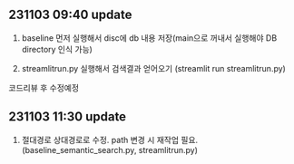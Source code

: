 ## 231103 09:40 update

1. baseline 먼저 실행해서 disc에 db 내용 저장(main으로 꺼내서 실행해야 DB directory 인식 가능)

2. streamlitrun.py 실행해서 검색결과 얻어오기 (streamlit run streamlitrun.py)

코드리뷰 후 수정예정

## 231103 11:30 update

1. 절대경로 상대경로로 수정. path 변경 시 재작업 필요.(baseline_semantic_search.py, streamlitrun.py)
